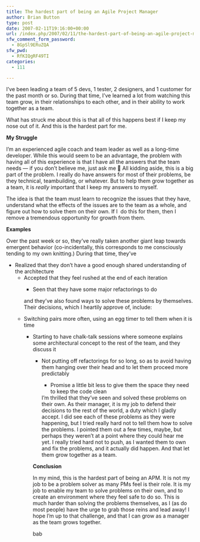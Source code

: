 ```yaml
---
title: The hardest part of being an Agile Project Manager
author: Brian Button
type: post
date: 2007-02-11T19:16:00+00:00
url: /index.php/2007/02/11/the-hardest-part-of-being-an-agile-project-manager/
sfw_comment_form_password:
  - 8GpSl9ERuZQA
sfw_pwd:
  - RfKIQgRF49TI
categories:
  - 111

---
```

I&#8217;ve been leading a team of 5 devs, 1 tester, 2 designers, and 1 customer for the past month or so. During that time, I&#8217;ve learned a lot from watching this team grow, in their relationships to each other, and in their ability to work together as a team.

What has struck me about this is that all of this happens best if I keep my nose out of it. And this is the hardest part for me. 

**My Struggle**

I&#8217;m an experienced agile coach and team leader as well as a long-time developer. While this would seem to be an advantage, the problem with having all of this experience is that I have all the answers that the team needs &#8212; if you don&#8217;t believe me, just ask me 🙂 All kidding aside, this is a&nbsp;big part of the problem. I really do have answers for most of their problems, be they technical, teambuilding, or whatever. But to help them grow together as a team, it is _really_ important that I keep my answers to myself. 

The idea is that the team must learn to recognize the issues that they have, understand what the effects of the issues are to the team as a whole, and figure out how to solve them on their own. If I&nbsp; do this for them, then I remove a tremendous opportunity for growth from them.

**Examples**

Over the past week or so, they&#8217;ve really taken another giant leap towards emergent behavior (co-incidentally, this corresponds to me consciously tending to my own knitting.) During that time, they&#8217;ve 

  * Realized that they don&#8217;t have a good enough shared understanding of the architecture 
      * Accepted that they feel rushed at the end of each iteration 
          * Seen that they have some major refactorings to do</ul> 
        and they&#8217;ve also found ways to solve these problems by themselves. Their decisions, which I heartily approve of, include:
        
          * Switching pairs more often, using an egg timer to tell them when it is time 
              * Starting to have chalk-talk sessions where someone explains some architectural concept to the rest of the team, and they discuss it 
                  * Not putting off refactorings for so long, so as to avoid having them hanging over their head and to let them proceed more predictably 
                      * Promise a little bit less to give them the space they need to keep the code clean</ul> 
                    I&#8217;m thrilled that they&#8217;ve seen and solved these problems on their own. As their manager, it is my job to defend their decisions to the rest of the world, a duty which I gladly accept.&nbsp;I did see each of these problems as they were happening, but I tried really hard not to tell them how to solve the problems. I pointed them out a few times, maybe, but perhaps they weren&#8217;t at a point where they could hear me yet. I really tried hard not to push, as I wanted them to own and fix the problems, and it actually did happen. And that let them grow together as a team.
                    
                    **Conclusion**
                    
                    In my mind, this is the hardest part of being an APM. It is not my job to be a problem solver as many PMs feel is their role. It is my job to enable my team to solve problems on their own, and to create an environment where they feel safe to do so. This is much harder than solving the problems themselves, as I (as do most people) have the urge to grab those reins and lead away! I hope I&#8217;m up to that challenge, and that I can grow as a manager as the team grows together.
                    
                    bab